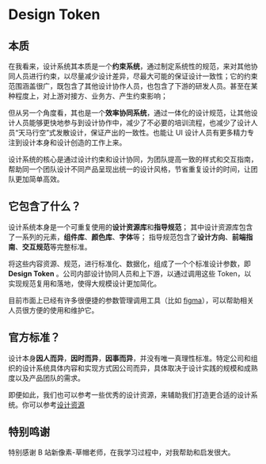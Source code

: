 # Design Token

## 本质

在我看来，设计系统其本质是一个**约束系统**，通过制定系统性的规范，来对其他协同人员进行约束，以尽量减少设计差异，尽最大可能的保证设计一致性；它的约束范围涵盖很广，既包含了其他设计协作人员，也包含了下游的研发人员。甚至在某种程度上，对上游对接方、业务方、产生约束影响；

但从另一个角度看，其也是一个**效率协同系统**，通过一体化的设计规范，让其他设计人员能够更快地参与到设计协作中，减少了不必要的培训流程，也减少了设计人员“天马行空”式发散设计，保证产出的一致性。也能让 UI 设计人员有更多精力专注到设计本身和设计创造的工作上来。

设计系统的核心是通过设计约束和设计协同，为团队提高一致的样式和交互指南，帮助同一个团队设计不同产品呈现出统一的设计风格，节省重复设计的时间，让团队更加简单高效。

## 它包含了什么？

设计系统本身是一个可重复使用的**设计资源库**和**指导规范**；
其中设计资源库包含了一系列的元素，**组件库**、**颜色库**、**字体**等；
指导规范包含了**设计方向**、**前端指南**、**交互规范**等完整标准。

将这些内容资源、规范，进行标准化、数据化，组成了一个个标准设计参数，即 **Design Token** 。公司内部设计协同人员和上下游，以通过调用这些 Token，以实现规范复用和落地，使得大规模设计更加简化。

目前市面上已经有许多很便捷的参数管理调用工具（比如 [figma](https://figma.com)），可以帮助相关人员很方便的使用和维护它。

## 官方标准？

设计本身**因人而异**，**因时而异**，**因事而异**，并没有唯一真理性标准。特定公司和组织的设计系统具体内容和实现方式因公司而异，具体取决于设计实践的规模和成熟度以及产品团队的需求。

即便如此，我们也可以参考一些优秀的设计资源，来辅助我们打造更合适的设计系统。你可以参考[设计资源](./design-token-resource.md)

## 特别鸣谢

特别感谢 B 站新像素-草帽老师，在我学习过程中，对我帮助和启发很大。

